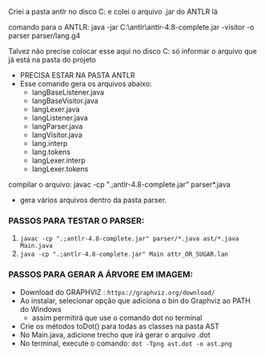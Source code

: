 Criei a pasta antlr no disco C: e colei o arquivo .jar do ANTLR lá

comando para o ANTLR:
java -jar C:\antlr\antlr-4.8-complete.jar -visitor -o parser parser/lang.g4

Talvez não precise colocar esse aqui no disco C:
só informar o arquivo que já está na pasta do projeto

- PRECISA ESTAR NA PASTA ANTLR
- Esse comando gera os arquivos abaixo:
  - langBaseListener.java
  - langBaseVisitor.java
  - langLexer.java
  - langListener.java
  - langParser.java
  - langVisitor.java
  - lang.interp
  - lang.tokens
  - langLexer.interp
  - langLexer.tokens

compilar o arquivo:
javac -cp ".;antlr-4.8-complete.jar" parser\*.java

- gera vários arquivos dentro da pasta parser.

### PASSOS PARA TESTAR O PARSER:

<!-- 1. javac -cp ".;antlr-4.8-complete.jar" parser\*.java
2. javac -cp ".;antlr-4.8-complete.jar" Main.java -->

1. `javac -cp ".;antlr-4.8-complete.jar" parser/*.java ast/*.java Main.java`
2. `java -cp ".;antlr-4.8-complete.jar" Main attr_OR_SUGAR.lan`

### PASSOS PARA GERAR A ÁRVORE EM IMAGEM:

- Download do GRAPHVIZ : `https://graphviz.org/download/`
- Ao instalar, selecionar opção que adiciona o bin do Graphviz ao PATH do Windows
  - assim permitirá que use o comando dot no terminal
- Crie os métodos toDot() para todas as classes na pasta AST
- No Main.java, adicione trecho que irá gerar o arquivo .dot
- No terminal, execute o comando: `dot -Tpng ast.dot -o ast.png`
